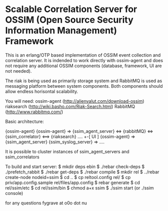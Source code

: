 Scalable Correlation Server for OSSIM (Open Source Security Information Management) Framework
===


This is an erlang/OTP based implementation of OSSIM event collection and correlation server.
It is indended to work directly with ossim-agent and does not require any additional OSSIM
 components (database, framework, UI are not needed).

The riak is being used as primarily storage system and RabbitMQ is used as messaging platform
between system components. Both components should allow endless horisontal scalability.

You will need:
    ossim-agent (http://alienvalut.com/download-ossim)
    riaksearch (http://wiki.basho.com/Riak-Search.html)
    RabbitMQ (http://www.rabbitmq.com/)

Basic architecture:


{ossim-agent}
{ossim-agent}        => {ssim_agent_server}
                                        <=> {rabbitMQ} <=> {ssim_correlator} <==> {riaksearch}
....                                                                                +-[ UI ]
{ossim-agent}        =>{ssim_agent_server}
{ssim_syslog_server} => ....

It is possible to cluster instances of ssim_agent_servers and ssim_correlators

To build and start server:
	$ mkdir deps ebin
	$ ./rebar check-deps
	$ ./prefetch_rabbit
	$ ./rebar get-deps
	$ ./rebar compile
	$ mkdir rel
	$ ../rebar create-node nodeid=ssim
	$ cd ..
	$ cp reltool.config rel/
	$ cp priv/app.config.sample rel/files/app.config
	$ rebar generate
	$ cd rel/ssim/etc
	<edit app.config to point to your riaksearch cluster and rabbitmq server>
	$ cd rel/ssim/bin
	$ chmod a+x ssim
	$ ./ssim start (or ./ssim console)


for any questions fygrave at o0o dot nu



